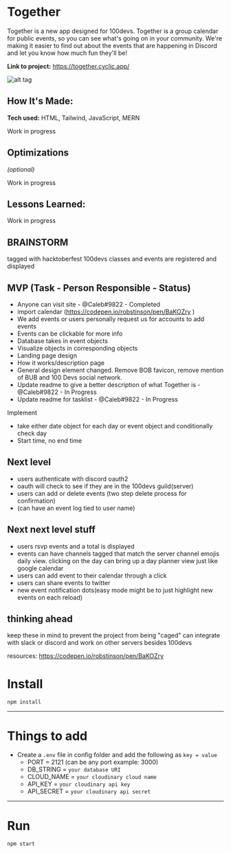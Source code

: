 # Together
Together is a new app designed for 100devs. Together is a group calendar for public events, so you can see what's going on in your community. We're making it easier to find out about the events that are happening in Discord and let you know how much fun they'll be!

**Link to project:** https://together.cyclic.app/

![alt tag](https://ibb.co/djrPM50)

## How It's Made:

**Tech used:** HTML, Tailwind, JavaScript, MERN

Work in progress

## Optimizations
*(optional)*

Work in progress

## Lessons Learned:

Work in progress

## BRAINSTORM

tagged with hacktoberfest
100devs classes and events are registered and displayed

## MVP (Task - Person Responsible - Status)
- Anyone can visit site - @Caleb#9822 - Completed
- import calendar (https://codepen.io/robstinson/pen/BaKOZry )
- We add events or users personally request us for accounts to add events
- Events can be clickable for more info
- Database takes in event objects
- Visualize objects in corresponding objects
- Landing page design
- How it works/description page
- General design element changed. Remove BOB favicon, remove mention of BUB and 100 Devs social network.
- Update readme to give a better description of what Together is - @Caleb#9822 - In Progress
- Update readme for tasklist - @Caleb#9822 - In Progress

Implement
- take either date object for each day or event object and conditionally check day
- Start time, no end time

## Next level 

- users authenticate with discord oauth2 
- oauth will check to see if they are in the 100devs guild(server)
- users can add or delete events (two step delete process for confirmation)
- (can have an event log tied to user name)

## Next next level stuff
- users rsvp events and a total is displayed
- events can have channels tagged that match the server channel emojis daily view. clicking on the day can bring up a day planner view just like google calendar
- users can add event to their calendar through a click
- users can share events to twitter
- new event notification dots(easy mode might be to just highlight new events on each reload)

## thinking ahead
keep these in mind to prevent the project from being "caged"
can integrate with slack or discord and work on other servers besides 100devs

resources:
https://codepen.io/robstinson/pen/BaKOZry 

# Install

`npm install`

---

# Things to add

- Create a `.env` file in config folder and add the following as `key = value`
  - PORT = 2121 (can be any port example: 3000)
  - DB_STRING = `your database URI`
  - CLOUD_NAME = `your cloudinary cloud name`
  - API_KEY = `your cloudinary api key`
  - API_SECRET = `your cloudinary api secret`

---

# Run

`npm start`

